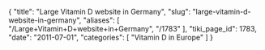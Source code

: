 {
  "title": "Large Vitamin D website in Germany",
  "slug": "large-vitamin-d-website-in-germany",
  "aliases": [
    "/Large+Vitamin+D+website+in+Germany",
    "/1783"
  ],
  "tiki_page_id": 1783,
  "date": "2011-07-01",
  "categories": [
    "Vitamin D in Europe"
  ]
}

